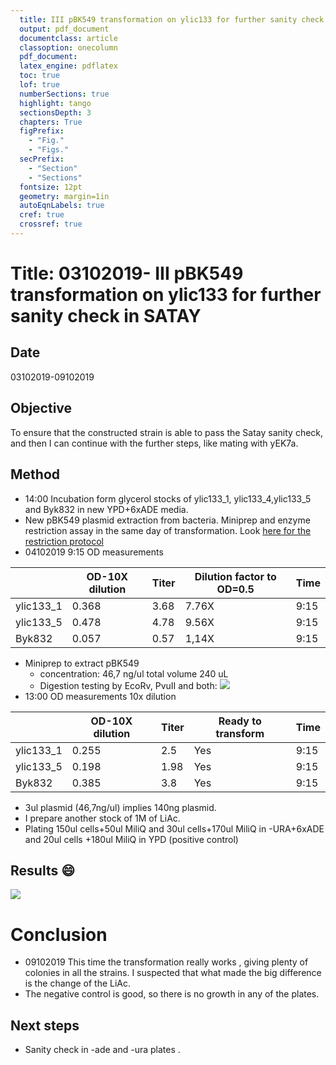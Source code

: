 ```yaml
---
  title: III pBK549 transformation on ylic133 for further sanity check in SATAY
  output: pdf_document
  documentclass: article
  classoption: onecolumn
  pdf_document:
  latex_engine: pdflatex
  toc: true
  lof: true
  numberSections: true
  highlight: tango
  sectionsDepth: 3
  chapters: True
  figPrefix:
    - "Fig."
    - "Figs."
  secPrefix:
    - "Section"
    - "Sections"
  fontsize: 12pt
  geometry: margin=1in
  autoEqnLabels: true
  cref: true
  crossref: true
---
```



# Title: 03102019- III pBK549 transformation on ylic133 for further sanity check in SATAY 

## Date
03102019-09102019

## Objective
To ensure that the constructed strain is able to pass the Satay sanity check, and then I can continue with the further steps, like mating with yEK7a.

## Method
- 14:00 Incubation form glycerol stocks of ylic133_1, ylic133_4,ylic133_5 and Byk832 in new YPD+6xADE media.
- New pBK549 plasmid extraction from bacteria. Miniprep and enzyme restriction assay in the same day of transformation. Look [here for the restriction protocol](../2019-07/2019-07-04_Exp_pBK549_digestion_plasmid.md)
- 04102019 9:15 OD measurements

|   | OD-10X dilution |Titer   |Dilution factor to OD=0.5   |Time|
|---|---|---|---|---|
| ylic133_1  |0.368  | 3.68  | 7.76X  | 9:15 |
| ylic133_5 |0.478  | 4.78  | 9.56X | 9:15 |
| Byk832  |0.057| 0.57  | 1,14X  | 9:15 |
- Miniprep to extract pBK549
  - concentration: 46,7 ng/ul total volume 240 uL
  - Digestion testing by EcoRv, PvuII and both:
   ![](../images/04102019-digestion-pattern-pbk549-faint-bands-seems-OK.png)
- 13:00 OD measurements 10x dilution

|   | OD-10X dilution |Titer   |Ready to transform   |Time|
|---|---|---|---|---|
| ylic133_1  |0.255  | 2.5  | Yes  | 9:15 |
| ylic133_5 |0.198  | 1.98  | Yes | 9:15 |
| Byk832  |0.385| 3.8  | Yes  | 9:15 |

- 3ul plasmid (46,7ng/ul) implies 140ng plasmid.
- I prepare another stock of 1M of LiAc.
- Plating 150ul cells+50ul MiliQ and 30ul cells+170ul MiliQ in -URA+6xADE and 20ul cells +180ul MiliQ in YPD (positive control)
## Results :smile:
![](../images/09102019-pbk549-succesful-trasformation-all-strains.png)
# Conclusion
- 09102019 This time the transformation really works , giving plenty of colonies in all the strains. I suspected that what made the big difference is the change of the LiAc.
- The negative control is good, so there is no growth in any of the plates.

## Next steps
- Sanity check in -ade and -ura plates .
